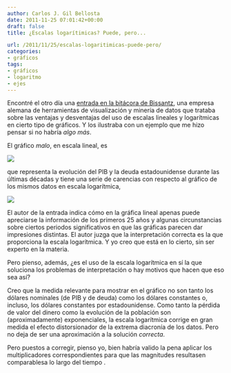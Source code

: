 ```yaml
---
author: Carlos J. Gil Bellosta
date: 2011-11-25 07:01:42+00:00
draft: false
title: ¿Escalas logarítimicas? Puede, pero...

url: /2011/11/25/escalas-logaritimicas-puede-pero/
categories:
- gráficos
tags:
- gráficos
- logaritmo
- ejes
---
```


Encontré el otro día una [entrada en la bitácora de Bissantz](http://blog.bissantz.com/linear-vs-logarithmic-scales), una empresa alemana de herramientas de visualización y minería de datos que trataba sobre las ventajas y desventajas del uso de escalas lineales y logarítmicas en cierto tipo de gráficos. Y los ilustraba con un ejemplo que me hizo pensar si no habría _algo más_.

El gráfico _malo_, en escala lineal, es

[![](/wp-uploads/2011/11/pib_deuda_linear1.png#center)
](/wp-uploads/2011/11/pib_deuda_linear1.png#center)

que representa la evolución del PIB y la deuda estadounidense durante las últimas décadas y tiene una serie de carencias con respecto al gráfico de los mismos datos en escala logarítmica,

[![](/wp-uploads/2011/11/pib_deuda_log.png#center)
](/wp-uploads/2011/11/pib_deuda_log.png#center)[](/wp-uploads/2011/11/pib_deuda_linear.png#center)

El autor de la entrada indica cómo en la gráfica lineal apenas puede apreciarse la información de los primeros 25 años y algunas circunstancias sobre ciertos periodos significativos en que las gráficas parecen dar impresiones distintas. El autor juzga que la interpretación correcta es la que proporciona la escala logarítmica. Y yo creo que está en lo cierto, sin ser experto en la materia.

Pero pienso, además, ¿es el uso de la escala logarítmica en sí la que soluciona los problemas de interpretación o hay motivos que hacen que eso sea así?

Creo que la medida relevante para mostrar en el gráfico no son tanto los dólares nominales (de PIB y de deuda) como los dólares constantes o, incluso, los dólares constantes por estadounidense. Como tanto la pérdida de valor del dinero como la evolución de la población son (aproximadamente) exponenciales, la escala logarítmica corrige en gran medida el efecto distorsionador de la extrema diacronía de los datos. Pero no deja de ser una aproximación a la solución _correcta_.

Pero puestos a corregir, pienso yo, bien habría valido la pena aplicar los multiplicadores correspondientes para que las magnitudes resultasen comparablesa lo largo del tiempo .


